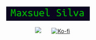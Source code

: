 <p align="center">
  <a href="https://github.com/Lleusxam">
    <img src="https://raw.githubusercontent.com/Lleusxam/Lleusxam/main/name.png" alt="Maxsuel Gadelha" /></a>
</p>
<!-- Social icons section -->
<p align="center">
  &#8287;&#8287;&#8287;&#8287;&#8287;
  <a href="https://discord.gg/sGtDZbrx" alt="Discord" title="Contact me"><img width="32px" src="https://i.imgur.com/OViZO8J.png"/></a>
  &#8287;&#8287;&#8287;&#8287;&#8287;
  <a href="https://ko-fi.com/lleusxam"><img width="32px" alt="Ko-fi" title="Buy me a coffee! :)" src="https://i.imgur.com/PpLeD3K.png"/></a>
</p>

<br/>
